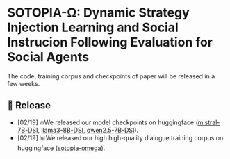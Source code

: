 #  SOTOPIA-Ω: Dynamic Strategy Injection Learning and Social Instrucion Following Evaluation for Social Agents
The code, training corpus and checkpoints of paper will be released in a few weeks.

## 📢 Release

* [02/19] 🔥We released our model checkpoints on huggingface ([mistral-7B-DSI](https://huggingface.co/WENYUAN98/sotopia-omega_mistral-7B-DSI), [llama3-8B-DSI](https://huggingface.co/WENYUAN98/sotopia-omega_llama3_8B_DSI), [qwen2.5-7B-DSI](https://huggingface.co/WENYUAN98/sotopia-omega_qwen2.5-7B-DSI)).
* [02/19] 📊We released our high high-quality dialogue training corpus on huggingface ([sotopia-omega](https://huggingface.co/datasets/WENYUAN98/sotopia-omega)).
